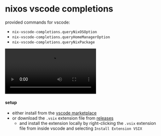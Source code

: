 # nixos vscode completions

provided commands for vscode:
- `nix-vscode-completions.queryNixOSOption`
- `nix-vscode-completions.queryHomeManagerOption`
- `nix-vscode-completions.queryNixPackage`

![](img/recording-s.mp4)

#### setup

- either install from the [vscode marketplace](https://marketplace.visualstudio.com/items?itemName=ieviev.nix-vscode-completions)
- or download the `.vsix` extension file from [releases](https://github.com/ieviev/nix-vscode-completions/releases)
  - and install the extension locally by right-clicking the `.vsix` extension file from inside vscode and selecting `Install Extension VSIX`

